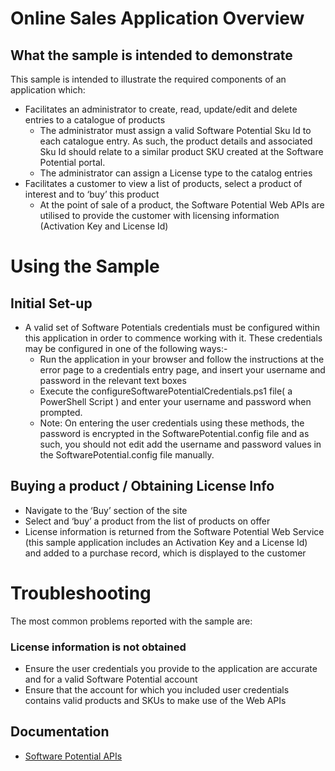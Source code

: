# Online Sales Application Overview
## What the sample is intended to demonstrate
This sample is intended to illustrate the required components of an application which:
* Facilitates an administrator to create, read, update/edit and delete entries to a catalogue of products 
	* The administrator must assign a valid Software Potential Sku Id to each catalogue entry. As such, the product details and associated Sku Id should relate to a similar product SKU created at the Software Potential portal.
	* The administrator can assign a License type to the catalog entries
* Facilitates a customer to view a list of products, select a product of interest and to ‘buy’ this product	
	* At the point of sale of a product, the Software Potential Web APIs are utilised to provide the customer with licensing information (Activation Key and License Id)

# Using the Sample
## Initial Set-up
* A valid set of Software Potentials credentials must be configured within this application in order to commence working with it. These credentials may be configured in one of the following ways:-
	* Run the application in your browser and follow the instructions at the error page to a credentials entry page, and insert your username and password in the relevant text boxes
	* Execute the configureSoftwarePotentialCredentials.ps1 file( a PowerShell Script ) and enter your username and password when prompted.
	* Note: On entering the user credentials using these methods, the password is encrypted in the SoftwarePotential.config file and as such, you should not edit add the username and password values in the SoftwarePotential.config file manually.
	

## Buying a product / Obtaining License Info
* Navigate to the ‘Buy’ section of the site
* Select and ‘buy’ a product from the list of products on offer
* License information is returned from the Software Potential Web Service (this sample application includes an Activation Key and a License Id) and added to a purchase record, which is displayed to the customer

# Troubleshooting
The most common problems reported with the sample are:
### License information is not obtained
* Ensure the user credentials you provide to the application are accurate and for a valid Software Potential account
* Ensure that the account for which you included user credentials contains valid products and SKUs to make use of the Web APIs

## Documentation
* [Software Potential APIs](http://api.softwarepotential.com/index.html)
